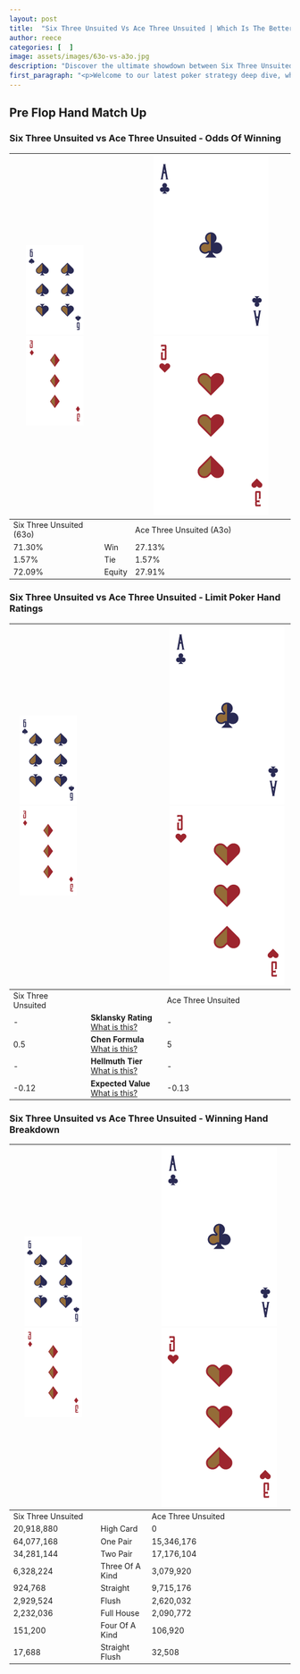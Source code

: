 ```yaml
---
layout: post
title:  "Six Three Unsuited Vs Ace Three Unsuited | Which Is The Better Hand In Poker? A Complete Guide"
author: reece
categories: [  ]
image: assets/images/63o-vs-a3o.jpg
description: "Discover the ultimate showdown between Six Three Unsuited and Ace Three Unsuited in poker! Uncover the odds, strategies, and scenarios where one hand triumphs over the other. Get ready to up your poker game with this thrilling analysis."
first_paragraph: "<p>Welcome to our latest poker strategy deep dive, where we're pitting two distinct hands against each other in a high-stakes showdown: Six Three Unsuited vs Ace Three Unsuited.</p><p>In the dynamic world of poker, every decision counts, and knowing which hand holds the upper hand is key to your success at the table.</p><p>In this article, we'll dissect these two hands, explore the scenarios where one dominates the other, and equip you with the knowledge to make strategic choices that can tip the odds in your favor.</p><p>Get ready to unravel the intriguing dynamics of these poker hands and elevate your game to new heights.</p>"
---
```




[comment]: # (sp0)

## Pre Flop Hand Match Up

<div class="table hand-ratings" markdown="1"> 



### Six Three Unsuited vs Ace Three Unsuited - Odds Of Winning


    
| ![image info](assets/images/hand1/6.png) ![image info](assets/images/hand1/3o.png) |  | ![image info](assets/images/hand2/A.png) ![image info](assets/images/hand2/3o.png) |
| -------- | -------- | -------- |
| Six Three Unsuited (63o) |  | Ace Three Unsuited (A3o) |
| 71.30% | Win | 27.13% |
| 1.57% | Tie | 1.57% |
| 72.09% | Equity | 27.91% |




[comment]: # (sp1)



### Six Three Unsuited vs Ace Three Unsuited - Limit Poker Hand Ratings


    
| ![image info](assets/images/hand1/6.png) ![image info](assets/images/hand1/3o.png) |  | ![image info](assets/images/hand2/A.png) ![image info](assets/images/hand2/3o.png) |
| -------- | -------- | -------- |
| Six Three Unsuited |  | Ace Three Unsuited |
| - | **Sklansky Rating** [What is this?](/sklansky-rating-explained) | - |
| 0.5 | **Chen Formula** [What is this?](/chen-formula-explained) | 5 |
| - | **Hellmuth Tier** [What is this?](/Hellmuth-tier-explained) | - |
| -0.12 | **Expected Value** [What is this?](/expected-value-explained) | -0.13 |




[comment]: # (sp2)



### Six Three Unsuited vs Ace Three Unsuited - Winning Hand Breakdown


    
| ![image info](assets/images/hand1/6.png) ![image info](assets/images/hand1/3o.png) |  | ![image info](assets/images/hand2/A.png) ![image info](assets/images/hand2/3o.png) |
| -------- | -------- | -------- |
| Six Three Unsuited |  | Ace Three Unsuited |
| 20,918,880 | High Card | 0 |
| 64,077,168 | One Pair | 15,346,176 |
| 34,281,144 | Two Pair | 17,176,104 |
| 6,328,224 | Three Of A Kind | 3,079,920 |
| 924,768 | Straight | 9,715,176 |
| 2,929,524 | Flush | 2,620,032 |
| 2,232,036 | Full House | 2,090,772 |
| 151,200 | Four Of A Kind | 106,920 |
| 17,688 | Straight Flush | 32,508 |




[comment]: # (sp3)



</div>

[comment]: # (sp4)



[comment]: # (sp5)


